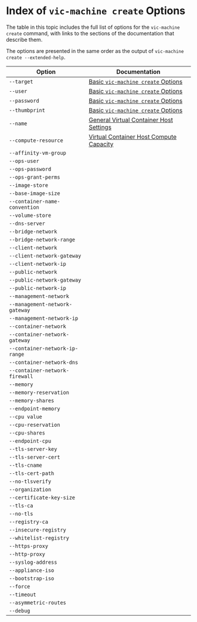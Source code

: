 # Index of `vic-machine create` Options #

The table in this topic includes the full list of options for the `vic-machine create` command, with links to the sections of the documentation that describe them.

The options are presented in the same order as the output of `vic-machine create --extended-help`.

|**Option**|**Documentation**|  
|---|---|
|`--target`|[Basic `vic-machine create` Options](running_vicmachine_cmds.md#target)|
|`--user`|[Basic `vic-machine create` Options](running_vicmachine_cmds.md#user)|
|`--password`|[Basic `vic-machine create` Options](running_vicmachine_cmds.md#password)|
|`--thumbprint`|[Basic `vic-machine create` Options](running_vicmachine_cmds.md#thumbprint)|
|`--name`|[General Virtual Container Host Settings](vch_general_settings.md#name)|
|`--compute-resource`|[Virtual Container Host Compute Capacity](vch_compute.md#compute-resource)|
|`--affinity-vm-group`|[]()|
|`--ops-user`|[]()|
|`--ops-password`|[]()|
|`--ops-grant-perms`|[]()|
|`--image-store`|[]()|
|`--base-image-size`|[]()|
|`--container-name-convention`|[]()|
|`--volume-store`|[]()|
|`--dns-server`|[]()|
|`--bridge-network`|[]()|
|`--bridge-network-range`|[]()|
|`--client-network`|[]()|
|`--client-network-gateway`|[]()|
|`--client-network-ip`|[]()|
|`--public-network`|[]()|
|`--public-network-gateway`|[]()|
|`--public-network-ip`|[]()|
|`--management-network`|[]()|
|`--management-network-gateway`|[]()|
|`--management-network-ip`|[]()|
|`--container-network`|[]()|
|`--container-network-gateway`|[]()|
|`--container-network-ip-range`|[]()|
|`--container-network-dns`|[]()|
|`--container-network-firewall`|[]()|
|`--memory`|[]()|
|`--memory-reservation`|[]()|
|`--memory-shares`|[]()|
|`--endpoint-memory`|[]()|
|`--cpu value`|[]()|
|`--cpu-reservation`|[]()|
|`--cpu-shares`|[]()|
|`--endpoint-cpu`|[]()|
|`--tls-server-key`|[]()|
|`--tls-server-cert`|[]()|
|`--tls-cname`|[]()|
|`--tls-cert-path`|[]()|
|`--no-tlsverify`|[]()|
|`--organization`|[]()|
|`--certificate-key-size`|[]()|
|`--tls-ca`|[]()|
|`--no-tls`|[]()|
|`--registry-ca`|[]()|
|`--insecure-registry`|[]()|
|`--whitelist-registry`|[]()|
|`--https-proxy`|[]()|
|`--http-proxy`|[]()|
|`--syslog-address`|[]()|
|`--appliance-iso`|[]()|
|`--bootstrap-iso`|[]()|
|`--force`|[]()|
|`--timeout`|[]()|
|`--asymmetric-routes`|[]()|
|`--debug`|[]()|